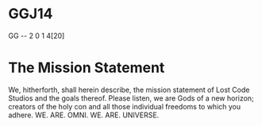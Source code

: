 GGJ14
=====
GG -- 2 0 1 4[20]


The Mission Statement
==

We, hitherforth, shall herein describe, the mission statement of Lost Code Studios and the goals thereof. Please listen, we are Gods of a new horizon; creators of the holy con and all those individual freedoms to which you adhere. WE. ARE. OMNI. WE. ARE. UNIVERSE.
